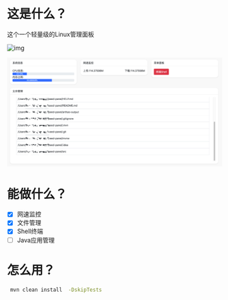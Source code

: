# 这是什么？
这个一个轻量级的Linux管理面板

![img](https://img.shields.io/badge/%E7%89%88%E6%9C%AC-0.0.1-green)

![img](doc/img.png)



# 能做什么？
- [x]  网速监控
- [x]  文件管理
- [x]  Shell终端
- [ ]  Java应用管理

# 怎么用？

~~~sh
 mvn clean install  -DskipTests
~~~






